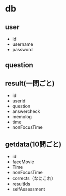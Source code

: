 # db
## user
* id
* username
* password

## question

## result(一問ごと)
* id
* userid
* question
* answercheck
* memolog
* time
* nonFocusTime


## getdata(10問ごと)
* id
* faceMovie
* Time
* nonFocusTime
* corrects（なにこれ）
* resultIds
* selfAssessment



